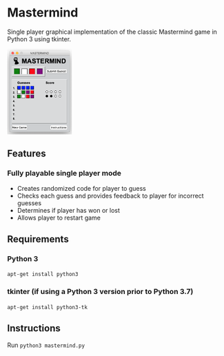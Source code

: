 # Mastermind
Single player graphical implementation of the classic Mastermind game in Python 3 using tkinter.

<img src="https://github.com/kuoalan/Mastermind/blob/main/images/mastermind_screenshot.png" width="150">

## Features
### Fully playable single player mode
* Creates randomized code for player to guess
* Checks each guess and provides feedback to player for incorrect guesses
* Determines if player has won or lost
* Allows player to restart game
## Requirements
### Python 3
`apt-get install python3`
### tkinter (if using a Python 3 version prior to Python 3.7)
`apt-get install python3-tk`
## Instructions
Run `python3 mastermind.py`

